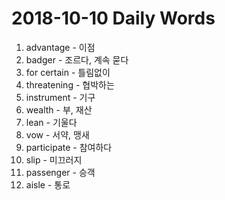 # 2018-10-10 Daily Words

1. advantage - 이점
2. badger - 조르다, 계속 묻다
3. for certain - 틀림없이
4. threatening - 협박하는
5. instrument - 기구
6. wealth - 부, 재산
7. lean - 기울다
8. vow - 서약, 맹새
9. participate - 참여하다
10. slip - 미끄러지
11. passenger - 승객
12. aisle - 통로
